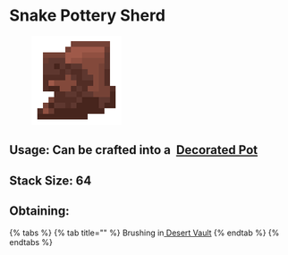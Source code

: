 # Snake Pottery Sherd

<figure><img src="https://github.com/ItsMePok/PFE/blob/wikiAssets/wikiMain/snake_pottery_sherd.png?raw=true" alt=""><figcaption></figcaption></figure>

## Usage: Can be crafted into a <img src="https://minecraft.wiki/images/thumb/Decorated_Pot_(N)_JE2_BE2.png/150px-Decorated_Pot_(N)_JE2_BE2.png?1209f" alt="" data-size="line"> [Decorated Pot](https://minecraft.wiki/w/Decorated\_Pot)

## <img src="https://minecraft.wiki/images/Light_Gray_Bundle_JE1_BE1.png?b552e" alt="" data-size="line">Stack Size: 64

## Obtaining:

{% tabs %}
{% tab title="" %}
Brushing in[ Desert Vault](../../sturctures/desert-vault.md)
{% endtab %}
{% endtabs %}

